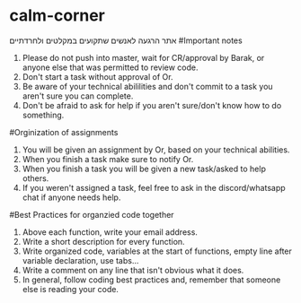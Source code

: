 # calm-corner
אתר הרגעה לאנשים שתקועים במקלטים ולחרדתיים
#Important notes
1. Please do not push into master, wait for CR/approval by Barak, or anyone else that was permitted to review code.
2. Don't start a task without approval of Or.
3. Be aware of your technical abililities and don't commit to a task you aren't sure you can complete.
4. Don't be afraid to ask for help if you aren't sure/don't know how to do something.
 
#Orginization of assignments
1. You will be given an assignment by Or, based on your technical abilities.
2. When you finish a task make sure to notify Or.
3. When you finish a task you will be given a new task/asked to help others.
4. If you weren't assigned a task, feel free to ask in the discord/whatsapp chat if anyone needs help.

#Best Practices for organzied code together
1. Above each function, write your email address.
2. Write a short description for every function.
3. Write organized code, variables at the start of functions, empty line after variable declaration, use tabs...
4. Write a comment on any line that isn't obvious what it does.
5. In general, follow coding best practices and, remember that someone else is reading your code.   
